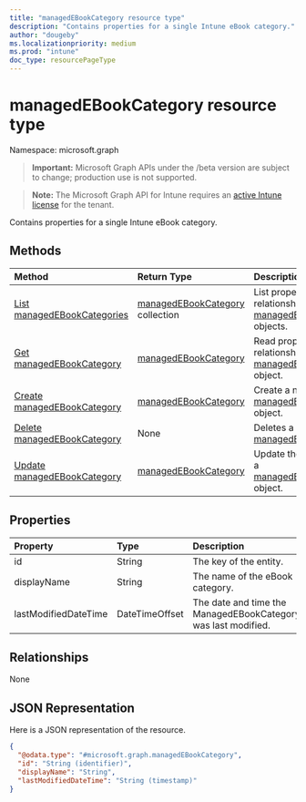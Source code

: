 ```yaml
---
title: "managedEBookCategory resource type"
description: "Contains properties for a single Intune eBook category."
author: "dougeby"
ms.localizationpriority: medium
ms.prod: "intune"
doc_type: resourcePageType
---
```


# managedEBookCategory resource type

Namespace: microsoft.graph

> **Important:** Microsoft Graph APIs under the /beta version are subject to change; production use is not supported.

> **Note:** The Microsoft Graph API for Intune requires an [active Intune license](https://go.microsoft.com/fwlink/?linkid=839381) for the tenant.

Contains properties for a single Intune eBook category.

## Methods
|Method|Return Type|Description|
|:---|:---|:---|
|[List managedEBookCategories](../api/intune-books-managedebookcategory-list.md)|[managedEBookCategory](../resources/intune-books-managedebookcategory.md) collection|List properties and relationships of the [managedEBookCategory](../resources/intune-books-managedebookcategory.md) objects.|
|[Get managedEBookCategory](../api/intune-books-managedebookcategory-get.md)|[managedEBookCategory](../resources/intune-books-managedebookcategory.md)|Read properties and relationships of the [managedEBookCategory](../resources/intune-books-managedebookcategory.md) object.|
|[Create managedEBookCategory](../api/intune-books-managedebookcategory-create.md)|[managedEBookCategory](../resources/intune-books-managedebookcategory.md)|Create a new [managedEBookCategory](../resources/intune-books-managedebookcategory.md) object.|
|[Delete managedEBookCategory](../api/intune-books-managedebookcategory-delete.md)|None|Deletes a [managedEBookCategory](../resources/intune-books-managedebookcategory.md).|
|[Update managedEBookCategory](../api/intune-books-managedebookcategory-update.md)|[managedEBookCategory](../resources/intune-books-managedebookcategory.md)|Update the properties of a [managedEBookCategory](../resources/intune-books-managedebookcategory.md) object.|

## Properties
|Property|Type|Description|
|:---|:---|:---|
|id|String|The key of the entity.|
|displayName|String|The name of the eBook category.|
|lastModifiedDateTime|DateTimeOffset|The date and time the ManagedEBookCategory was last modified.|

## Relationships
None

## JSON Representation
Here is a JSON representation of the resource.
<!-- {
  "blockType": "resource",
  "keyProperty": "id",
  "@odata.type": "microsoft.graph.managedEBookCategory"
}
-->
``` json
{
  "@odata.type": "#microsoft.graph.managedEBookCategory",
  "id": "String (identifier)",
  "displayName": "String",
  "lastModifiedDateTime": "String (timestamp)"
}
```



